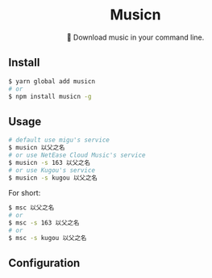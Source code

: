 <div align="center">

# Musicn

🎵 Download music in your command line.

</div>

## Install

```bash
$ yarn global add musicn
# or
$ npm install musicn -g
```

## Usage

```bash
# default use migu's service
$ musicn 以父之名
# or use NetEase Cloud Music's service
$ musicn -s 163 以父之名
# or use Kugou's service
$ musicn -s kugou 以父之名
```

For short:

```bash
$ msc 以父之名
# or
$ msc -s 163 以父之名
# or
$ msc -s kugou 以父之名
```

## Configuration